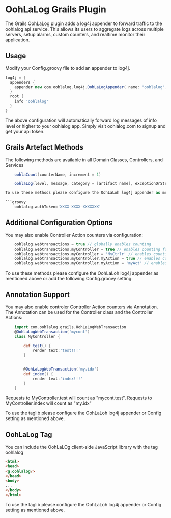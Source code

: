 OohLaLog Grails Plugin
=====================
The Grails OohLaLog plugin adds a log4j appender to forward traffic to the oohlalog api service. This allows its users to aggregate logs across multiple servers, setup alarms, custom counters, and realtime monitor their application.


Usage
-----
Modify your Config.groovy file to add an appender to log4j.

```groovy
log4j = {
  appenders {
    appender new com.oohlalog.log4j.OohLaLogAppender( name: "oohlalog", authToken: "my-api-token", host: "api.oohlalog.com")
  }
  root {
  	info 'oohlalog'
  }
}
```
The above configuration will automatically forward log messages of info level or higher to your oohlalog app. Simply visit oohlalog.com to signup and get your api token.

Grails Artefact Methods
-----------------------

The following methods are available in all Domain Classes, Controllers, and Services

```groovy
	oohlaCount(counterName, increment = 1)

	oohlaLog(level, message, category = [artifact name], exceptionOrStringDetails = null, timestamp = System.currentTimeMillis() )

To use these methods please configure the OohLaLoh log4j appender as mentioned above or add the following Config.groovy setting:

```groovy
	oohlalog.authToken='XXXX-XXXX-XXXXXXX'
```


Additional Configuration Options
--------------------------------

You may also enable Controller Action counters via configuration:

```groovy
	oohlalog.webtransactions = true // globally enables counting 
	oohlalog.webtransactions.myController = true // enables counting for a specific controller
	oohlalog.webtransactions.myController = 'MyCtrlr' // enables counting for a specific controller with a custom counter namespace
	oohlalog.webtransactions.myController.myAction = true // enables counting for a specific controller action the default counter name
	oohlalog.webtransactions.myController.myAction = 'myAct' // enables counting for a specific controller action with a custom counter namespace
```

To use these methods please configure the OohLaLoh log4j appender as mentioned above or add the following Config.groovy setting:

Annotation Support
------------------

You may also enable controler Controller Action counters via Annotation. The Annotation can be used for the Controller class and the Controller Actions:


```groovy
	import com.oohlalog.grails.OohLaLogWebTransaction
	@OohLaLogWebTransaction('mycont')
	class MyController {

	    def test() { 
	    	render text:'test!!!'
	    }

		
		@OohLaLogWebTransaction('my.idx')
	    def index() { 
	    	render text:'index!!!'
	    }
	}
```

Requests to MyController.test will count as "mycont.test". 
Requests to MyController.index will count as "my.idx"

To use the taglib please configure the OohLaLoh log4j appender or Config setting as mentioned above.


OohLaLog Tag
------------

You can include the OohLaLOg client-side JavaScript library with the tag oohlalog

```html
<html>
<head>
<g:oohlalog/>
</head>
<body>
...
</body>
</html>
```


To use the taglib please configure the OohLaLoh log4j appender or Config setting as mentioned above.





